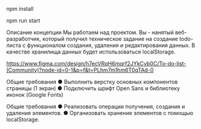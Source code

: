 npm install

npm run start

Описание концепции
Мы работаем над проектом.
Вы - нанятый веб-разработчик, который получил техническое задание на создание todo-листа с функционалом
создания, удаления и редактирования данных. В качестве хранилища данных будет использоваться localStorage.

https://www.figma.com/design/h7ecVRqH6mqrf2JYkCyb0C/To-do-list-(Community)?node-id=0-1&p=f&t=PLhm7m1hm6T0qTAd-0

Общие требования
● Выполнить верстку основных компонентов страницы (1 экран)
● Подключить шрифт Open Sans и библиотеку иконок (Google Fonts)

Общие требования
● Реализовать операции получения, создания и удаления элементов.
● Организовать хранение элементов с помощью localStorage.


